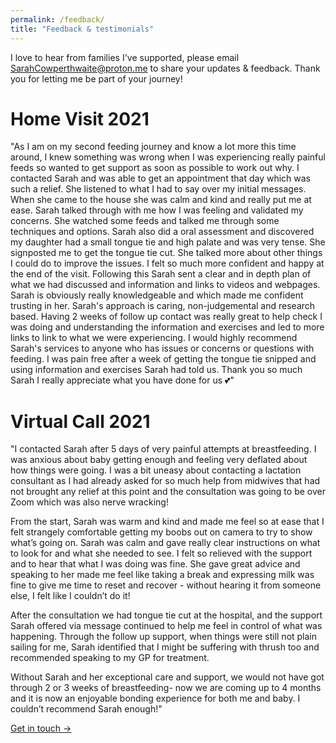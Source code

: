 ```yaml
---
permalink: /feedback/
title: "Feedback & testimonials"
---
```


I love to hear from families I've supported, please email SarahCowperthwaite@proton.me to share your updates & feedback. Thank you for letting me be part of your journey!

# Home Visit 2021 

"As I am on my second feeding journey and know a lot more this time around, I knew something was wrong when I was experiencing really painful feeds so wanted to get support as soon as possible to work out why. I contacted Sarah and was able to get an appointment that day which was such a relief. She listened to what I had to say over my initial messages. When she came to the house she was calm and kind and really put me at ease. Sarah talked through with me how I was feeling and validated my concerns. She watched some feeds and talked me through some techniques and options. Sarah also did a oral assessment and discovered my daughter had a small tongue tie and high palate and was very tense. She signposted me to get the tongue tie cut. She talked more about other things I could do to improve the issues. I felt so much more confident and happy at the end of the visit. Following this Sarah sent a clear and in depth plan of what we had discussed and information and links to videos and webpages. Sarah is obviously really knowledgeable and which made me confident trusting in her. Sarah's approach is caring, non-judgemental and research based. Having 2 weeks of follow up contact was really great to help check I was doing and understanding the information and exercises and led to more links to link to what we were experiencing. I would highly recommend Sarah's services to anyone who has issues or concerns or questions with feeding. I was pain free after a week of getting the tongue tie snipped and using information and exercises Sarah had told us. Thank you so much Sarah I really appreciate what you have done for us 💕"

# Virtual Call 2021
"I contacted Sarah after 5 days of very painful attempts at breastfeeding. I was anxious about baby getting enough and feeling very deflated about how things were going. I was a bit uneasy about contacting a lactation consultant as I had already asked for so much help from midwives that had not brought any relief at this point and the consultation was going to be over Zoom which was also nerve wracking!

From the start, Sarah was warm and kind and made me feel so at ease that I felt strangely comfortable getting my boobs out on camera to try to show what’s going on. Sarah was calm and gave really clear instructions on what to look for and what she needed to see. I felt so relieved with the support and to hear that what I was doing was fine. She gave great advice and speaking to her made me feel like taking a break and expressing milk was fine to give me time to reset and recover - without hearing it from someone else, I felt like I couldn’t do it!

After the consultation we had tongue tie cut at the hospital, and the support Sarah offered via message continued to help me feel in control of what was happening. Through the follow up support, when things were still not plain sailing for me, Sarah identified that I might be suffering with thrush too and recommended speaking to my GP for treatment. 

Without Sarah and her exceptional care and support, we would not have got through 2 or 3 weeks of breastfeeding- now we are coming up to 4 months and it is now an enjoyable bonding experience for both me and baby. I couldn’t recommend Sarah enough!"

[Get in touch →](../contact)